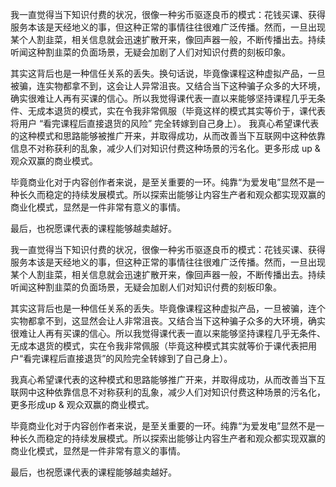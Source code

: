 我一直觉得当下知识付费的状况，很像一种劣币驱逐良币的模式：花钱买课、获得服务本该是天经地义的事，但这种正常的事情往往很难广泛传播。然而，一旦出现某个人割韭菜，相关信息就会迅速扩散开来，像回声器一般，不断传播出去。持续听闻这种割韭菜的负面场景，无疑会加剧了人们对知识付费的刻板印象。

其实这背后也是一种信任关系的丢失。换句话说，毕竟像课程这种虚拟产品，一旦被骗，连实物都拿不到，这会让人异常沮丧。又结合当下这种骗子众多的大环境，确实很难让人再有买课的信心。所以我觉得课代表一直以来能够坚持课程几乎无条件、无成本退货的模式，实在令我非常佩服（毕竟这样的模式其实等价于，课代表将用户 “看完课程后直接退货的风险” 完全转嫁到自己身上）。
我真心希望课代表的这种模式和思路能够被推广开来，并取得成功，从而改善当下互联网中这种依靠信息不对称获利的乱象，减少人们对知识付费这种场景的污名化。更多形成 up & 观众双赢的商业模式。

毕竟商业化对于内容创作者来说，是至关重要的一环。纯靠“为爱发电”显然不是一种长久而稳定的持续发展模式。所以探索出能够让内容生产者和观众都实现双赢的商业化模式，显然是一件非常有意义的事情。

最后，也祝愿课代表的课程能够越卖越好。

我一直觉得当下知识付费的状况，很像一种劣币驱逐良币的模式：花钱买课、获得服务本该是天经地义的事，但这种正常的事情往往很难广泛传播。然而，一旦出现某个人割韭菜，相关信息就会迅速扩散开来，像回声器一般，不断传播出去。持续听闻这种割韭菜的负面场景，无疑会加剧人们对知识付费的刻板印象。

其实这背后也是一种信任关系的丢失。毕竟像课程这种虚拟产品，一旦被骗，连个实物都拿不到，这显然会让人非常沮丧。又结合当下这种骗子众多的大环境，确实很难让人再有买课的信心。所以我觉得课代表一直以来能够坚持课程几乎无条件、无成本退货的模式，实在令我非常佩服（毕竟这种模式其实就等价于课代表把用户“看完课程后直接退货”的风险完全转嫁到了自己身上）。

我真心希望课代表的这种模式和思路能够推广开来，并取得成功，从而改善当下互联网中这种依靠信息不对称获利的乱象，减少人们对知识付费这种场景的污名化，更多形成up & 观众双赢的商业模式。

毕竟商业化对于内容创作者来说，是至关重要的一环。纯靠“为爱发电”显然不是一种长久而稳定的持续发展模式。所以探索出能够让内容生产者和观众都实现双赢的商业化模式，显然是一件非常有意义的事情。

最后，也祝愿课代表的课程能够越卖越好。
